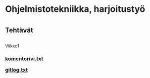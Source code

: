 # Ohjelmistotekniikka, harjoitustyö <h1>
## Tehtävät <h2>
Viikko1 <h3>

[komentorivi.txt](https://github.com/henripalin/ot-harjoitustyo/blob/master/laskarit/komentorivi.txt)

[gitlog.txt](https://github.com/henripalin/ot-harjoitustyo/blob/master/laskarit/gitlog.txt)
